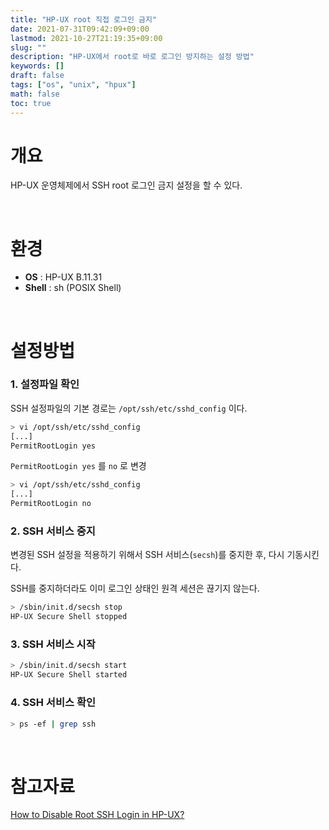 ```yaml
---
title: "HP-UX root 직접 로그인 금지"
date: 2021-07-31T09:42:09+09:00
lastmod: 2021-10-27T21:19:35+09:00
slug: ""
description: "HP-UX에서 root로 바로 로그인 방지하는 설정 방법"
keywords: []
draft: false
tags: ["os", "unix", "hpux"]
math: false
toc: true
---
```


# 개요

HP-UX 운영체제에서 SSH root 로그인 금지 설정을 할 수 있다.  

<br>

# 환경

- **OS** : HP-UX B.11.31
- **Shell** : sh (POSIX Shell)

<br>

# 설정방법

### 1. 설정파일 확인

SSH 설정파일의 기본 경로는 `/opt/ssh/etc/sshd_config` 이다.  

```bash
> vi /opt/ssh/etc/sshd_config
[...]
PermitRootLogin yes
```

`PermitRootLogin yes` 를  `no` 로 변경

```bash
> vi /opt/ssh/etc/sshd_config
[...]
PermitRootLogin no
```

### 2. SSH 서비스 중지

변경된 SSH 설정을 적용하기 위해서 SSH 서비스(`secsh`)를 중지한 후, 다시 기동시킨다.

SSH를 중지하더라도 이미 로그인 상태인 원격 세션은 끊기지 않는다.

```bash
> /sbin/init.d/secsh stop
HP-UX Secure Shell stopped
```

### 3. SSH 서비스 시작

```bash
> /sbin/init.d/secsh start
HP-UX Secure Shell started
```

### 4. SSH 서비스 확인

```bash
> ps -ef | grep ssh
```

<br>

# 참고자료

[How to Disable Root SSH Login in HP-UX?](https://www.dbappweb.com/2017/07/20/disable-root-shh-login-hp-ux/)
